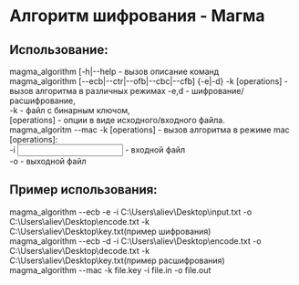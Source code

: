 <h1><b>Алгоритм шифрования - Магма</b></h1>

<h2>Использование:</h2>
magma_algorithm [-h|--help - вызов описание команд<br>
magma_algorithm [--ecb|--ctr|--ofb|--cbc|--cfb] {-e|-d} -k <key file> [operations] - вызов алгоритма в различных режимах
-e,d - шифрование/расшифрование, <br>
-k - файл с бинарным ключом, <br>
[operations] - опции в виде исходного/входного файла.<br>
 magma_algoritm --mac -k <key file> [operations] - вызов алгоритма в режиме mac
[operations]:<br>
-i <input file> - входной файл<br>
-o <output file> - выходной файл




<h2>Пример использования:</h2>
magma_algorithm --ecb -e -i C:\Users\aliev\Desktop\input.txt -o C:\Users\aliev\Desktop\encode.txt -k C:\Users\aliev\Desktop\key.txt(пример шифрования)<br>
magma_algorithm --ecb -d -i C:\Users\aliev\Desktop\encode.txt -o C:\Users\aliev\Desktop\decode.txt -k C:\Users\aliev\Desktop\key.txt(пример расшифрования)<br>
magma_algorithm --mac -k file.key -i file.in -o file.out

